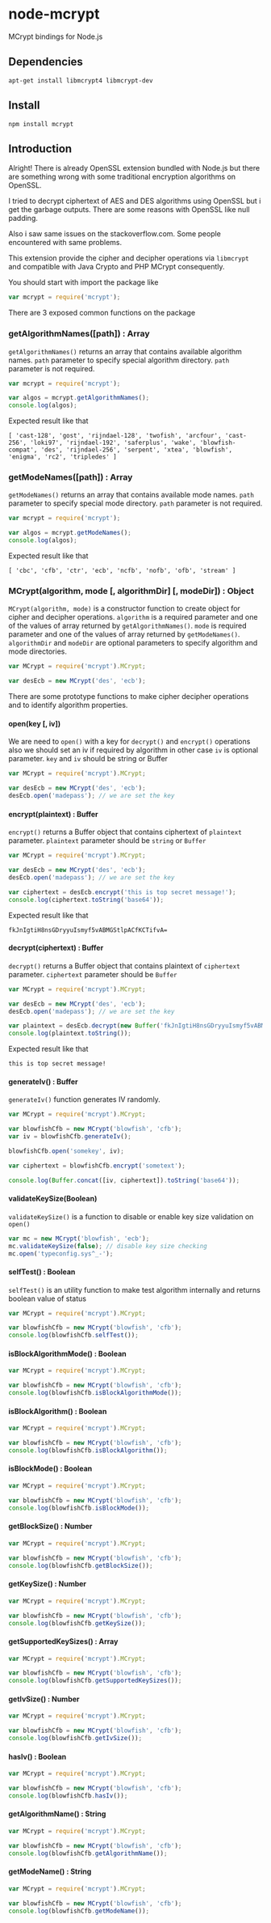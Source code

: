 # node-mcrypt

MCrypt bindings for Node.js

## Dependencies

```
apt-get install libmcrypt4 libmcrypt-dev
```

## Install

```
npm install mcrypt
```

## Introduction

Alright! There is already OpenSSL extension bundled with Node.js but there are something wrong with some traditional encryption algorithms on OpenSSL.

I tried to decrypt ciphertext of AES and DES algorithms using OpenSSL but i get the garbage outputs. There are some reasons with OpenSSL like null padding.

Also i saw same issues on the stackoverflow.com. Some people encountered with same problems.

This extension provide the cipher and decipher operations via `libmcrypt` and compatible with Java Crypto and PHP MCrypt consequently.

You should start with import the package like

```javascript
var mcrypt = require('mcrypt');
```

There are 3 exposed common functions on the package

### getAlgorithmNames([path]) : Array

`getAlgorithmNames()` returns an array that contains available algorithm names. `path` parameter to specify special algorithm directory. `path` parameter is not required.

```javascript
var mcrypt = require('mcrypt');

var algos = mcrypt.getAlgorithmNames();
console.log(algos);
```

Expected result like that

```
[ 'cast-128', 'gost', 'rijndael-128', 'twofish', 'arcfour', 'cast-256', 'loki97', 'rijndael-192', 'saferplus', 'wake', 'blowfish-compat', 'des', 'rijndael-256', 'serpent', 'xtea', 'blowfish', 'enigma', 'rc2', 'tripledes' ]
```

### getModeNames([path]) : Array

`getModeNames()` returns an array that contains available mode names. `path` parameter to specify special mode directory. `path` parameter is not required.

```javascript
var mcrypt = require('mcrypt');

var algos = mcrypt.getModeNames();
console.log(algos);
```

Expected result like that
```
[ 'cbc', 'cfb', 'ctr', 'ecb', 'ncfb', 'nofb', 'ofb', 'stream' ]
```

### MCrypt(algorithm, mode [, algorithmDir] [, modeDir]) : Object

`MCrypt(algorithm, mode)` is a constructor function to create object for cipher and decipher operations. 
`algorithm` is a required parameter and one of the values of array returned by `getAlgorithmNames()`. 
`mode` is required parameter and one of the values of array returned by `getModeNames()`.
`algorithmDir` and `modeDir` are optional parameters to specify algorithm and mode directories.

```javascript
var MCrypt = require('mcrypt').MCrypt;

var desEcb = new MCrypt('des', 'ecb');
```

There are some prototype functions to make cipher decipher operations and to identify algorithm properties.

#### open(key [, iv])

We are need to `open()` with a key for `decrypt()` and `encrypt()` operations also we should set an iv if required by algorithm in other case `iv` is optional parameter.
`key` and `iv` should be string or Buffer

```javascript
var MCrypt = require('mcrypt').MCrypt;

var desEcb = new MCrypt('des', 'ecb');
desEcb.open('madepass'); // we are set the key
```

#### encrypt(plaintext) : Buffer

`encrypt()` returns a Buffer object that contains ciphertext of `plaintext` parameter. `plaintext` parameter should be `string` or `Buffer`

```javascript
var MCrypt = require('mcrypt').MCrypt;

var desEcb = new MCrypt('des', 'ecb');
desEcb.open('madepass'); // we are set the key

var ciphertext = desEcb.encrypt('this is top secret message!');
console.log(ciphertext.toString('base64'));
```

Expected result like that

```
fkJnIgtiH8nsGDryyuIsmyf5vABMGStlpACfKCTifvA=
```

#### decrypt(ciphertext) : Buffer

`decrypt()` returns a Buffer object that contains plaintext of `ciphertext` parameter. `ciphertext` parameter should be `Buffer`

```javascript
var MCrypt = require('mcrypt').MCrypt;

var desEcb = new MCrypt('des', 'ecb');
desEcb.open('madepass'); // we are set the key

var plaintext = desEcb.decrypt(new Buffer('fkJnIgtiH8nsGDryyuIsmyf5vABMGStlpACfKCTifvA=', 'base64'));
console.log(plaintext.toString());
```

Expected result like that

```
this is top secret message!
```

#### generateIv() : Buffer

`generateIv()` function generates IV randomly.

```javascript
var MCrypt = require('mcrypt').MCrypt;

var blowfishCfb = new MCrypt('blowfish', 'cfb');
var iv = blowfishCfb.generateIv();

blowfishCfb.open('somekey', iv);

var ciphertext = blowfishCfb.encrypt('sometext');

console.log(Buffer.concat([iv, ciphertext]).toString('base64'));
```

#### validateKeySize(Boolean)
`validateKeySize()` is a function to disable or enable key size validation on `open()`

```javascript
var mc = new MCrypt('blowfish', 'ecb');
mc.validateKeySize(false); // disable key size checking
mc.open('typeconfig.sys^_-');
```

#### selfTest() : Boolean

`selfTest()` is an utility function to make test algorithm internally and returns boolean value of status

```javascript
var MCrypt = require('mcrypt').MCrypt;

var blowfishCfb = new MCrypt('blowfish', 'cfb');
console.log(blowfishCfb.selfTest());
```

#### isBlockAlgorithmMode() : Boolean

```javascript
var MCrypt = require('mcrypt').MCrypt;

var blowfishCfb = new MCrypt('blowfish', 'cfb');
console.log(blowfishCfb.isBlockAlgorithmMode());
```

#### isBlockAlgorithm() : Boolean

```javascript
var MCrypt = require('mcrypt').MCrypt;

var blowfishCfb = new MCrypt('blowfish', 'cfb');
console.log(blowfishCfb.isBlockAlgorithm());
```

#### isBlockMode() : Boolean

```javascript
var MCrypt = require('mcrypt').MCrypt;

var blowfishCfb = new MCrypt('blowfish', 'cfb');
console.log(blowfishCfb.isBlockMode());
```

#### getBlockSize() : Number

```javascript
var MCrypt = require('mcrypt').MCrypt;

var blowfishCfb = new MCrypt('blowfish', 'cfb');
console.log(blowfishCfb.getBlockSize());
```

#### getKeySize() : Number

```javascript
var MCrypt = require('mcrypt').MCrypt;

var blowfishCfb = new MCrypt('blowfish', 'cfb');
console.log(blowfishCfb.getKeySize());
```

#### getSupportedKeySizes() : Array

```javascript
var MCrypt = require('mcrypt').MCrypt;

var blowfishCfb = new MCrypt('blowfish', 'cfb');
console.log(blowfishCfb.getSupportedKeySizes());
```

#### getIvSize() : Number

```javascript
var MCrypt = require('mcrypt').MCrypt;

var blowfishCfb = new MCrypt('blowfish', 'cfb');
console.log(blowfishCfb.getIvSize());
```

#### hasIv() : Boolean

```javascript
var MCrypt = require('mcrypt').MCrypt;

var blowfishCfb = new MCrypt('blowfish', 'cfb');
console.log(blowfishCfb.hasIv());
```

#### getAlgorithmName() : String

```javascript
var MCrypt = require('mcrypt').MCrypt;

var blowfishCfb = new MCrypt('blowfish', 'cfb');
console.log(blowfishCfb.getAlgorithmName());
```

#### getModeName() : String

```javascript
var MCrypt = require('mcrypt').MCrypt;

var blowfishCfb = new MCrypt('blowfish', 'cfb');
console.log(blowfishCfb.getModeName());
```

